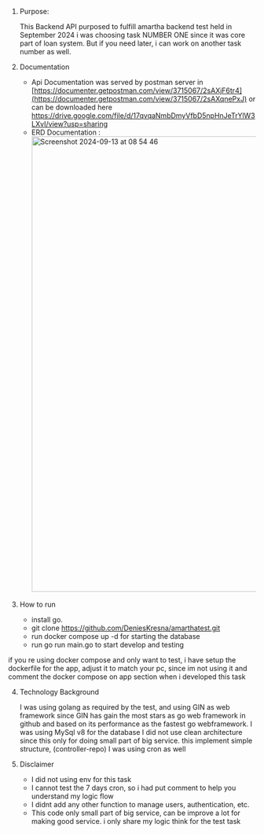 1. Purpose:
   
   This Backend API purposed to fulfill amartha backend test held in September 2024
   i was choosing task NUMBER ONE since it was core part of loan system. But if you need later, i can work on another task number as well.
2. Documentation
   
   - Api Documentation was served by postman server in [https://documenter.getpostman.com/view/3715067/2sAXjF6tr4](https://documenter.getpostman.com/view/3715067/2sAXqnePxJ)
     or can be downloaded here https://drive.google.com/file/d/17qvqaNmbDmyVfbD5npHnJeTrYlW3LXvI/view?usp=sharing
   - ERD Documentation :
     <img width="926" alt="Screenshot 2024-09-13 at 08 54 46" src="https://github.com/user-attachments/assets/43919570-52d6-4afc-a673-9dc2d6f98e9a">

3. How to run
   - install go.
   - git clone https://github.com/DeniesKresna/amarthatest.git
   - run docker compose up -d for starting the database
   - run go run main.go to start develop and testing
     
  if you re using docker compose and only want to test, i have setup the dockerfile for the app, adjust it to match your pc, since im not using it and comment the docker compose on app section when i developed this task

4. Technology Background
   
   I was using golang as required by the test, and using GIN as web framework since GIN has gain the most stars as go web framework in github and based on its performance as the fastest go webframework.
   I was using MySql v8 for the database
   I did not use clean architecture since this only for doing small part of big service. this implement simple structure, (controller-repo)
   I was using cron as well

5. Disclaimer
   - I did not using env for this task
   - I cannot test the 7 days cron, so i had put comment to help you understand my logic flow
   - I didnt add any other function to manage users, authentication, etc.
   - This code only small part of big service, can be improve a lot for making good service. i only share my logic think for the test task

   
